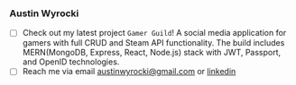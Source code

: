 ### Austin Wyrocki
- [ ] Check out my latest project ```Gamer Guild```! A social media application for gamers with full CRUD and Steam API functionality. The build includes MERN(MongoDB, Express, React, Node.js) stack with JWT, Passport, and OpenID technologies.
- [ ] Reach me via email austinwyrocki@gmail.com or [linkedin](https://www.linkedin.com/in/austin-wyrocki/)

<!---
awyrocki/awyrocki is a ✨ special ✨ repository because its `README.md` (this file) appears on your GitHub profile.
You can click the Preview link to take a look at your changes.
--->
